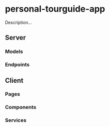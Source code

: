 # personal-tourguide-app

Description...

## Server

### Models

### Endpoints

## Client

### Pages

### Components

### Services
